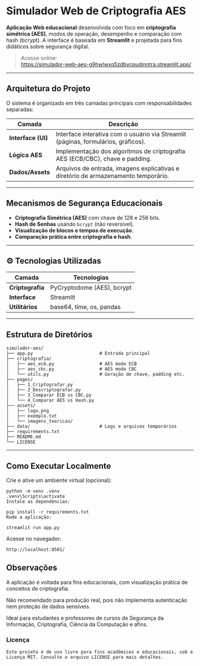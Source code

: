 # Simulador Web de Criptografia AES

**Aplicação Web educacional** desenvolvida com foco em **criptografia simétrica (AES)**, modos de operação, desempenho e comparação com hash (bcrypt). A interface é baseada em **Streamlit** e projetada para fins didáticos sobre segurança digital.

> Acesse online:  
> https://simulador-web-aes-g9hwlwxq5zdbvcpudmntra.streamlit.app/

---

## Arquitetura do Projeto  

O sistema é organizado em três camadas principais com responsabilidades separadas:

| **Camada**       | **Descrição**                                                                 |
|------------------|------------------------------------------------------------------------------|
| **Interface (UI)** | Interface interativa com o usuário via Streamlit (páginas, formulários, gráficos). |
| **Lógica AES**     | Implementação dos algoritmos de criptografia AES (ECB/CBC), chave e padding.  |
| **Dados/Assets**   | Arquivos de entrada, imagens explicativas e diretório de armazenamento temporário.  |

---

## Mecanismos de Segurança Educacionais

- **Criptografia Simétrica (AES)** com chave de 128 e 256 bits.
- **Hash de Senhas** usando `bcrypt` (não reversível).
- **Visualização de blocos e tempos de execução**.
- **Comparação prática entre criptografia e hash**.

---

## ⚙️ Tecnologias Utilizadas  

| **Camada**       | **Tecnologias**                              |
|------------------|---------------------------------------------|
| **Criptografia** | PyCryptodome (AES), bcrypt                   |
| **Interface**    | Streamlit                                    |
| **Utilitários**  | base64, time, os, pandas                     |

---

## Estrutura de Diretórios   

```plaintext
simulador-aes/
├── app.py                         # Entrada principal
├── criptografia/
│   ├── aes_ecb.py                 # AES modo ECB
│   ├── aes_cbc.py                 # AES modo CBC
│   └── utils.py                   # Geração de chave, padding etc.
├── pages/
│   ├── 1_Criptografar.py
│   ├── 2_Descriptografar.py
│   ├── 3_Comparar ECB vs CBC.py
│   └── 4_Comparar AES vs Hash.py
├── assets/
│   ├── logo.png
│   ├── exemplo.txt
│   └── imagens_teoricas/
├── data/                          # Logs e arquivos temporários
├── requirements.txt
├── README.md
└── LICENSE
```
---
## Como Executar Localmente
Crie e ative um ambiente virtual (opcional):

```plaintext
python -m venv .venv
.venv\Scripts\activate
Instale as dependências:

```
```plaintext
pip install -r requirements.txt
Rode a aplicação:

```
```plaintext
streamlit run app.py
```
Acesse no navegador:
```plaintext
http://localhost:8501/
```
## Observações
A aplicação é voltada para fins educacionais, com visualização prática de conceitos de criptografia.

Não recomendado para produção real, pois não implementa autenticação nem proteção de dados sensíveis.

Ideal para estudantes e professores de cursos de Segurança da Informação, Criptografia, Ciência da Computação e afins.

### Licença
```plaintext
Este projeto é de uso livre para fins acadêmicos e educacionais, sob a Licença MIT. Consulte o arquivo LICENSE para mais detalhes.
